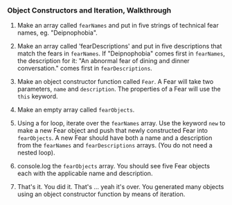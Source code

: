 ### Object Constructors and Iteration, Walkthrough


1. Make an array called `fearNames` and put in five strings of technical fear names, eg. "Deipnophobia".

2. Make an array called 'fearDescriptions' and put in five descriptions that match the fears in `fearNames`. If "Deipnophobia" comes first in `fearNames`, the description for it: "An abnormal fear of dining and dinner conversation." comes first in `fearDescriptions`.

3. Make an object constructor function called `Fear`. A Fear will take two parameters, `name` and `description`. The properties of a Fear will use the `this` keyword.

4. Make an empty array called `fearObjects`.

5. Using a for loop, iterate over the `fearNames` array. Use the keyword `new` to make a new Fear object and push that newly constructed Fear into `fearObjects`. A new Fear should have both a name and a description from the `fearNames` and `fearDescriptions` arrays. (You do not need a nested loop).

6. console.log the `fearObjects` array. You should see five Fear objects each with the applicable name and description.

7. That's it. You did it. That's ... yeah it's over. You generated many objects using an object constructor function by means of iteration.